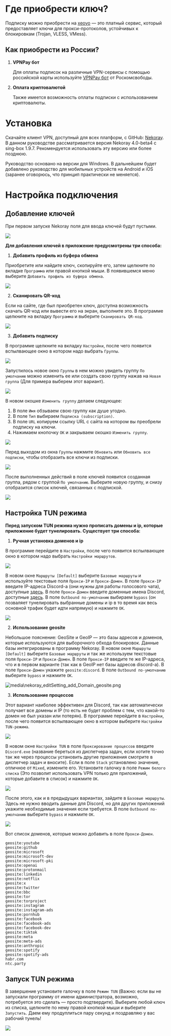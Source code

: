 # Где приобрести ключ?
Подписку можно приобрести на [xeovo](https://xeovo.com/) — это платный сервис, который предоставляет ключи для прокси-протоколов, устойчивых к блокировкам (Trojan, VLESS, VMess).
## Как приобрести из России?
1. __VPNPay бот__

    Для оплаты подписок на различные VPN-сервисы с помощью российской карты используйте [VPNPay бот](https://t.me/vpnpayio_bot) от Роскомсвободы.

2. __Оплата криптовалютой__
   
    Также имеется возможность оплаты подписки с использованием криптовалюты.
# Установка
Скачайте клиент VPN, доступный для всех платформ, с GitHub: [Nekoray](https://github.com/MatsuriDayo/nekoray/releases/tag/4.0-beta4). В данном руководстве рассматривается версия Nekoray 4.0-beta4 с sing-box 1.9.7. Рекомендуется использовать эту версию или более позднюю. 

Руководство основано на версии для Windows. В дальнейшем будет добавлено руководство для мобильных устройств на Android и iOS (заранее оговорюсь, что принцип практически не меняется).
# Настройка подключения
## Добавление ключей
При первом запуске Nekoray поля для ввода ключей будут пустыми.

![](media\nekoray_start_group_0.png)

__Для добавления ключей в приложение предусмотрены три способа:__ 

1. __Добавить профиль из буфера обмена__
    
Приобретите или найдите ключ, скопируйте его, затем щелкните по вкладке `Программа` или правой кнопкой мыши. В появившемся меню выберите `Добавить профиль из буфера обмена`.

![](media\nekoray_start_buffer_1.png)

2. __Сканировать QR-код__

Если на сайте, где был приобретен ключ, доступна возможность скачать QR-код или вывести его на экран, выполните это. В программе щелкните на вкладку `Программа` и выберите `Сканировать QR-код`.

![](media\nekoray_start_qr_0.png)

3. __Добавить подписку__

В программе щелкните на вкладку `Настройки`, после чего появится вспылвающее окно в котором надо выбрать `Группы`.

![](media\nekoray_start_group_1.png)

Запустилось новое окно `Группы` в нем можно увидеть группу `По умолчанию` можно изменить ее или создать свою группу нажав на `Новая группа` (Для примера выберем этот вариант).

![](media\nekoray_start_group_2.png)

В новом окошке `Изменить группу` делаем следующее: 
1. В поле `Имя` обзываем свою группу как душе угодно.
2. В поле `Тип` выбираем `Подписка (subscription)`.
3. В поле `URL` копируем ссылку URL с сайта на котором вы преобрели подписку на ключи.
4. Нажимаем кнопочку `OK` и закрываем окошко `Изменить группу`.

![](media\nekoray_start_group_4.png)

 Перед выходом из окна `Группы` нажмите `Обновить` или `Обновить все подписки`, чтобы отобразить все ключи из подписки.

![](media\nekoray_start_group_5.png)

После выполненных действий в поле ключей появится созданная группа, рядом с группой `По умолчанию`. Выберите новую группу, и снизу отобразится список ключей, связанных с подпиской.

![](media\nekoray_start_group_6.png)

## Настройка TUN режима

__Перед запуском TUN режима нужно прописать домены и ip, которые приложение будет тунелировать. Существует три способа:__ 

1. __Ручная установка доменов и ip__

В программе перейдите в `Настройки`, после чего появится вспылвающее окно в котором надо выбрать `Настройки маршрутов`.

![](media\nekoray_editSetting_enter_SettingRoute.png)

В новом окне `Маршруты [Default]` выберите `Базовые маршруты` и используйте текстовые поля `Прокси-IP` и `Прокси-Домен`. 
В поле `Прокси-IP` введите IP-адреса Discord-а (они нужны для работы голосового чата), доступные [здесь](https://github.com/GhostRooter0953/discord-voice-ips/blob/master/discord-voice-ip-list). 
В поле `Прокси-Домен` введите доменные имена Discord, доступные [здесь](https://github.com/GhostRooter0953/discord-voice-ips/blob/master/discord-domains-list).
В поле `Outbound по-умолчанию` выбираем `bypass` (он позваляет тунелировать выбранные домены и ip в то время как весь основной трафик будет идти напрямую) и нажмите `OK`.

![](media\nekoray_editSetting_add_Domain_manual_input.png)

2. __Использование geosite__

Небольшое пояснение: GeoSite и GeoIP — это базы адресов и доменов, которые используются для выборочного обхода блокировок. Данные базы интегрированы в программу Nekoray.
В новом окне `Маршруты [Default]` выберите `Базовые маршруты` и так же используем текстовые поля `Прокси-IP` и `Прокси-Домен`.
В поле `Прокси-IP` введите те же IP-адреса, что и в первом варианте (так как в GeoIP нет базы адресов discord-а). 
В поле `Прокси-Домен` укажите `geosite:discord`. 
В поле `Outbound по-умолчанию` выберите `bypass` и  нажмите `OK`.

![media\nekoray_editSetting_add_Domain_geosite.png](https://github.com/oreshkin75/discord_unblock/blob/2a1865c09c3d5bdb896884246d52acb00260ee9b/nekoray/media/nekoray_editSetting_add_Domain_geosite.png)

3. __Использование процессов__

Этот вариант наиболее эффективен для Discord, так как автоматически получает все домены и IP (то есть не будет проблем с тем, что какой-то домен не был указан или потерян). 
В программе перейдите в `Настройки`, после чего появится вспылвающее окно в котором выберите `Настройки TUN-режима`.

![](media\nekoray_editSetting_add_Domain_process_0.png)

В новом окне `Настройки TUN` в поле `Проксирование процессов` введите `Discord.exe` (название береться из диспетчера задач, если хотите точно так же через процессы установить другие приложения смотрите в диспетчер задач и вносите). 
Если в поле `Stack` установлено значение, отличное от `Mixed`, измените его.
Установите галочку в поле `Режим белого списка` (Это позволит использовать VPN только для приложений, которые   добавите в список) и нажмите `OK`.

![](media\nekoray_editSetting_add_Domain_process_1.png)

После этого, как и в предыдущих вариантах, зайдите в `Базовые маршруты`. Здесь не нужно вводить данные для Discord, но для других приложений укажите необходимые значения если требуется. В поле `Outbound по-умолчанию` выберите `bypass` и нажмите `OK`.

![](media\nekoray_editSetting_add_Domain_process_2_1.png)

Вот список доменов, которые можно добавить в поле `Прокси-Домен`.

```
geosite:youtube
geosite:github
geosite:microsoft
geosite:microsoft-dev
geosite:microsoft-pki
geosite:openai
geosite:protonmail
geosite:linkedin
geosite:netflix
geosite:x
geosite:twitter
geosite:bbc
geosite:tor
geosite:torproject
geosite:instagram
geosite:instagram-ads
geosite:pornhub
geosite:facebook
geosite:facebook-ads
geosite:facebook-dev
geosite:tiktok
geosite:meta
geosite:meta-ads
geosite:anthropic
geosite:spotify
geosite:spotify-ads
habr.com
ntc.party
```

## Запуск TUN режима

В завершение установите галочку в поле `Режим TUN` (Важно: если вы не запускали программу от имени администратора, возможно, потребуется это сделать — просто подтвердите). Выберите любой ключ из списка, щелкните по нему правой кнопкой мыши и выберите `Запустить`. 
Даем ему продуплиться пару секунд и поздравляю у вас рабочий тунель!

![](media\nekoray_final_Tun_mode.png)

